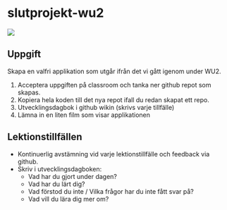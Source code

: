 # slutprojekt-wu2
![](https://imgs.xkcd.com/comics/git_commit.png)
## Uppgift
Skapa en valfri applikation som utgår ifrån det vi gått igenom under WU2.

1. Acceptera uppgiften på classroom och tanka ner github repot som skapas.
2. Kopiera hela koden till det nya repot ifall du redan skapat ett repo.
3. Utvecklingsdagbok i github wikin (skrivs varje tillfälle)
4. Lämna in en liten film som visar applikationen

## Lektionstillfällen
- Kontinuerlig avstämning vid varje lektionstillfälle och feedback via github.
- Skriv i utvecklingsdagboken:
  * Vad har du gjort under dagen?
  * Vad har du lärt dig?
  * Vad förstod du inte / Vilka frågor har du inte fått svar på?
  * Vad vill du lära dig mer om?
